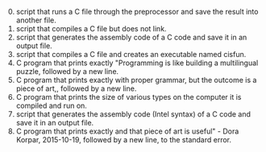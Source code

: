 0. script that runs a C file through the preprocessor and save the result into another file.
1. script that compiles a C file but does not link.
2. script that generates the assembly code of a C code and save it in an output file.
3. script that compiles a C file and creates an executable named cisfun.
4. C program that prints exactly "Programming is like building a multilingual puzzle, followed by a new line.
5. C program that prints exactly with proper grammar, but the outcome is a piece of art,, followed by a new line.
6. C program that prints the size of various types on the computer it is compiled and run on.
7. script that generates the assembly code (Intel syntax) of a C code and save it in an output file.
8. C program that prints exactly and that piece of art is useful" - Dora Korpar, 2015-10-19, followed by a new line, to the standard error.

